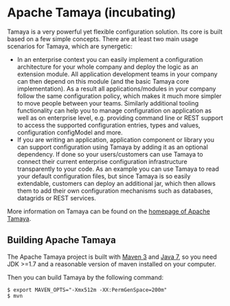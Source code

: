# Apache Tamaya (incubating)

Tamaya is a very powerful yet flexible configuration solution. Its core is built based on a few simple concepts.
There are at least two main usage scenarios for Tamaya, which are synergetic:

- In an enterprise context you can easily implement a configuration architecture for your whole company and deploy the
  logic as an extension module. All application development teams in your company can then depend on this module (and the
  basic Tamaya core implementation). As a result all applications/modules in your company follow the same configuration
  policy, which makes it much more simpler to move people between your teams. Similarly additional tooling functionality
  can help you to manage configuration on application as well as on enterprise level, e.g. providing command line or
  REST support to access the supported configuration entries, types and values, configuration configModel and more.
- If you are writing an application, application component or library you can support configuration using Tamaya by
  adding it as an optional dependency. If done so your users/customers can use Tamaya to connect their current enterprise
  configuration infrastructure transparently to your code. As an example you can use Tamaya to read your default
  configuration files, but since Tamaya is so easily extendable, customers can deploy an additional jar, which then
  allows them to add their own configuration mechanisms such as databases, datagrids or REST services.

More information on Tamaya can be found on the [homepage of Apache Tamaya](https://tamaya.incubator.apache.org/).

## Building Apache Tamaya

The Apache Tamaya project is built with [Maven 3](https://maven.apache.org/) and [Java 7](https://java.sun.com/), so you need JDK >=1.7 and a reasonable version of maven
installed on your computer.


Then you can build Tamaya by the following command:
```
$ export MAVEN_OPTS="-Xmx512m -XX:PermGenSpace=200m"
$ mvn 
```
